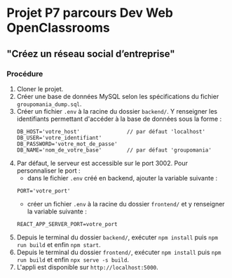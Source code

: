 # Projet P7 parcours Dev Web OpenClassrooms

## "Créez un réseau social d’entreprise"

### Procédure

1. Cloner le projet.
2. Créer une base de données MySQL selon les spécifications du fichier `groupomania_dump.sql`.
3. Créer un fichier `.env` à la racine du dossier `backend/`. Y renseigner les identifiants permettant d'accéder à la base de données sous la forme :   
    ```
    DB_HOST='votre_host'               // par défaut 'localhost'
    DB_USER='votre_identifiant' 
    DB_PASSWORD='votre_mot_de_passe'
    DB_NAME='nom_de_votre_base'        // par défaut 'groupomania'
    ```
4. Par défaut, le serveur est accessible sur le port 3002. Pour personnaliser le port :
   - dans le fichier `.env` créé en backend, ajouter la variable suivante :
    ```
    PORT='votre_port'
    ```
   - créer un fichier `.env` à la racine du dossier `frontend/` et y renseigner la variable suivante :
    ```
    REACT_APP_SERVER_PORT=votre_port
    ```
5. Depuis le terminal du dossier `backend/`, exécuter `npm install` puis `npm run build` et enfin `npm start`.
6. Depuis le terminal du dossier `frontend/`, exécuter `npm install` puis `npm run build` et enfin `npx serve -s build`.
7. L'appli est disponible sur `http://localhost:5000`.